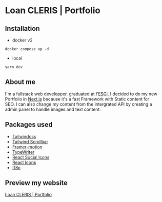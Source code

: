  # Loan CLERIS | Portfolio

## Installation 
- docker v2
```
docker compose up -d 
```
- local
```
yarn dev
``` 

## About me 
I'm a fullstack web developper, graduated at l'[ESGI](https://www.esgi.fr/). 
I decided to do my new Portfolio in [Next.js](https://nextjs.org/) because it's a fast Framework with Static content for SEO. I can also change my content from the intergrated API by creating a admin panel to handle images and text content. 

## Packages used

- [Tailwindcss](https://tailwindcss.com/)
- [Tailwind Scrollbar](https://www.npmjs.com/package/tailwind-scrollbar)
- [Framer-motion](https://www.npmjs.com/package/framer-motion)
- [TypeWriter](https://www.npmjs.com/package/react-simple-typewriter)
- [React Social Icons](https://www.npmjs.com/package/react-social-icons)
- [React Icons](https://react-icons.github.io/react-icons)
- [I18n](https://www.i18next.com/)

## Preview my website 

[Loan CLERIS | Portfolio](https://loan-cleris.com)